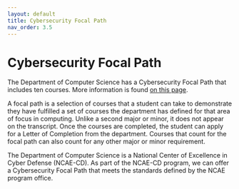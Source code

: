 ```yaml
---
layout: default
title: Cybersecurity Focal Path
nav_order: 3.5
---
```


# Cybersecurity Focal Path

The Department of Computer Science has a Cybersecurity Focal Path that includes ten courses.  More information is found [on this page](https://cyberinnovation.virginia.edu/cybersecurity-focal-path).

A focal path is a selection of courses that a student can take to demonstrate they have fulfilled a set of courses the department has defined for that area of focus in computing. Unlike a second major or minor, it does not appear on the transcript.  Once the courses are completed, the student can apply for a Letter of Completion from the department. Courses that count for the focal path can also count for any other major or minor requirement.


The Department of Computer Science is a National Center of Excellence in Cyber Defense (NCAE-CD).  As part of the NCAE-CD program, we can offer a Cybersecurity Focal Path that meets the standards defined by the NCAE program office.

